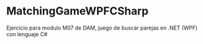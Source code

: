 # MatchingGameWPFCSharp
Ejercicio para modulo M07 de DAM, juego de buscar parejas en .NET (WPF) con lenguaje C#
